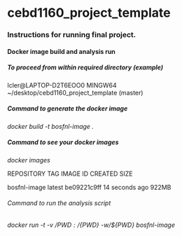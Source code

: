 # cebd1160_project_template

### Instructions for running final project.


#### Docker image build and analysis run

##### To proceed from within required directory (example)
lcler@LAPTOP-D2T6EOO0 MINGW64 ~/desktop/cebd1160_project_template (master)

##### Command to generate the docker image
*docker build -t bosfnl-image .*

##### Command to see your docker images
*docker images*

REPOSITORY     TAG     IMAGE ID      CREATED         SIZE

bosfnl-image   latest  be09221c9ff   14 seconds ago  922MB

###### Command to run the analysis script
*docker run -t -v /${PWD}:/${PWD} -w/${PWD} bosfnl-image*
